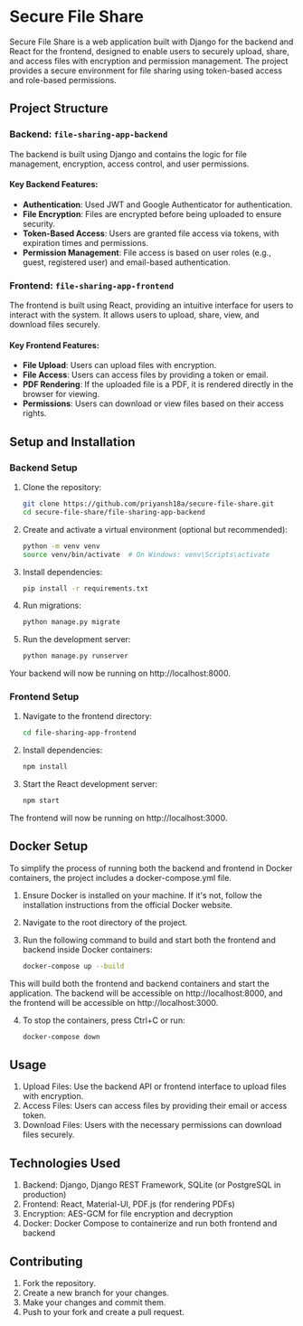 # Secure File Share

Secure File Share is a web application built with Django for the backend and React for the frontend, designed to enable users to securely upload, share, and access files with encryption and permission management. The project provides a secure environment for file sharing using token-based access and role-based permissions.

## Project Structure

### Backend: `file-sharing-app-backend`
The backend is built using Django and contains the logic for file management, encryption, access control, and user permissions.


#### Key Backend Features:
- **Authentication**: Used JWT and Google Authenticator for authentication.
- **File Encryption**: Files are encrypted before being uploaded to ensure security.
- **Token-Based Access**: Users are granted file access via tokens, with expiration times and permissions.
- **Permission Management**: File access is based on user roles (e.g., guest, registered user) and email-based authentication.

### Frontend: `file-sharing-app-frontend`
The frontend is built using React, providing an intuitive interface for users to interact with the system. It allows users to upload, share, view, and download files securely.


#### Key Frontend Features:
- **File Upload**: Users can upload files with encryption.
- **File Access**: Users can access files by providing a token or email.
- **PDF Rendering**: If the uploaded file is a PDF, it is rendered directly in the browser for viewing.
- **Permissions**: Users can download or view files based on their access rights.

## Setup and Installation

### Backend Setup
1. Clone the repository:
   ```bash
   git clone https://github.com/priyansh18a/secure-file-share.git
   cd secure-file-share/file-sharing-app-backend

2. Create and activate a virtual environment (optional but recommended):
   ```bash
   python -m venv venv
   source venv/bin/activate  # On Windows: venv\Scripts\activate

3. Install dependencies:
   ```bash
   pip install -r requirements.txt

4. Run migrations:
    ```bash
   python manage.py migrate
   
5. Run the development server:
    ```bash
   python manage.py runserver

Your backend will now be running on http://localhost:8000.

### Frontend Setup

1. Navigate to the frontend directory:
    ```bash
   cd file-sharing-app-frontend
   
2. Install dependencies:
    ```bash
   npm install

3. Start the React development server:
    ```bash
   npm start

The frontend will now be running on http://localhost:3000.

## Docker Setup

To simplify the process of running both the backend and frontend in Docker containers, the project includes a docker-compose.yml file.

1. Ensure Docker is installed on your machine. If it's not, follow the installation instructions from the official Docker website.

2. Navigate to the root directory of the project.

3. Run the following command to build and start both the frontend and backend inside Docker containers:
    ```bash
    docker-compose up --build

This will build both the frontend and backend containers and start the application. The backend will be accessible on http://localhost:8000, and the frontend will be accessible on http://localhost:3000.

4. To stop the containers, press Ctrl+C or run:
    ```bash
   docker-compose down

## Usage
1. Upload Files: Use the backend API or frontend interface to upload files with encryption.
2. Access Files: Users can access files by providing their email or access token.
3. Download Files: Users with the necessary permissions can download files securely.

## Technologies Used
1. Backend: Django, Django REST Framework, SQLite (or PostgreSQL in production)
2. Frontend: React, Material-UI, PDF.js (for rendering PDFs)
3. Encryption: AES-GCM for file encryption and decryption
4. Docker: Docker Compose to containerize and run both frontend and backend


## Contributing
1. Fork the repository.
2. Create a new branch for your changes.
3. Make your changes and commit them.
4. Push to your fork and create a pull request.